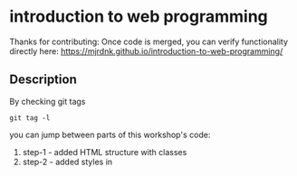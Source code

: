 # introduction to web programming

Thanks for contributing:
Once code is merged, you can verify functionality directly here: https://mjrdnk.github.io/introduction-to-web-programming/

## Description

By checking git tags

```
git tag -l
```

you can jump between parts of this workshop's code:

1. step-1 - added HTML structure with classes
2. step-2 - added styles in <style /> tag
3. step-3 - added adding, removing and marking todo as done
4. step-4 - added Firebase with Firestore

## For step-4:

Project is usign Firebase. It is necessary to add your Firebase project's config:

### Cloning environmental variables made easy

To use with database, please clone .env.example.js file like this inside this project's directory:

```bash
cp .env.example.js .env.js
```

Please replace the values with your Firebase values.

# enhancements tasks

1. Sort todos in descending manner by `creationDate`.
   To achieve this task you will need to add `creationDate` to saved todo. Unix milisecond timestamp represents date and it is also a number, so maybe it is a good idea to use it here.

2. ...

#### THIS PROJECT IS FOR TRAINING PURPOSES FOR ANYBODY WHO IS EAGER TO TRY WEB PROGRAMMING
